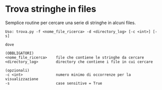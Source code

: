 # Trova stringhe in files

Semplice routine per cercare una serie di stringhe in alcuni files.

```
Uso: trova.py -f <nome_file_ricerca> -d <directory_log> [-c <int>] [-s]

dove

(OBBLIGATORI)
<nome_file_ricerca>    file che contiene le stringhe da cercare
<directory_log>        directory che contiene i file in cui cercare

(opzionali)
-c <int>               numero minimo di occorrenze per la visualizzazione
-s                     case sensitive = True

